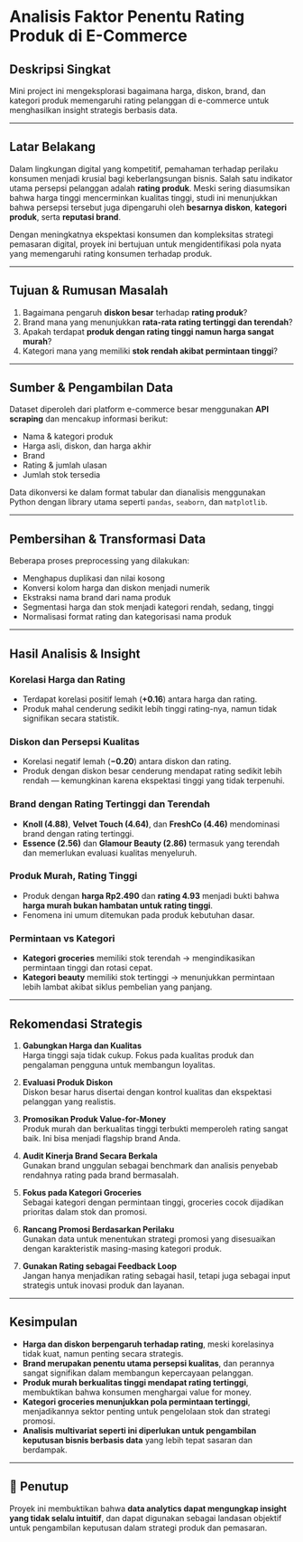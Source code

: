 #  Analisis Faktor Penentu Rating Produk di E-Commerce

## Deskripsi Singkat
Mini project ini mengeksplorasi bagaimana harga, diskon, brand, dan kategori produk memengaruhi rating pelanggan di e-commerce untuk menghasilkan insight strategis berbasis data.

---

## Latar Belakang
Dalam lingkungan digital yang kompetitif, pemahaman terhadap perilaku konsumen menjadi krusial bagi keberlangsungan bisnis. Salah satu indikator utama persepsi pelanggan adalah **rating produk**. Meski sering diasumsikan bahwa harga tinggi mencerminkan kualitas tinggi, studi ini menunjukkan bahwa persepsi tersebut juga dipengaruhi oleh **besarnya diskon**, **kategori produk**, serta **reputasi brand**.

Dengan meningkatnya ekspektasi konsumen dan kompleksitas strategi pemasaran digital, proyek ini bertujuan untuk mengidentifikasi pola nyata yang memengaruhi rating konsumen terhadap produk.

---

## Tujuan & Rumusan Masalah
1. Bagaimana pengaruh **diskon besar** terhadap **rating produk**?
2. Brand mana yang menunjukkan **rata-rata rating tertinggi dan terendah**?
3. Apakah terdapat **produk dengan rating tinggi namun harga sangat murah**?
4. Kategori mana yang memiliki **stok rendah akibat permintaan tinggi**?

---

## Sumber & Pengambilan Data
Dataset diperoleh dari platform e-commerce besar menggunakan **API scraping** dan mencakup informasi berikut:
- Nama & kategori produk
- Harga asli, diskon, dan harga akhir
- Brand
- Rating & jumlah ulasan
- Jumlah stok tersedia

Data dikonversi ke dalam format tabular dan dianalisis menggunakan Python dengan library utama seperti `pandas`, `seaborn`, dan `matplotlib`.

---

## Pembersihan & Transformasi Data
Beberapa proses preprocessing yang dilakukan:
- Menghapus duplikasi dan nilai kosong
- Konversi kolom harga dan diskon menjadi numerik
- Ekstraksi nama brand dari nama produk
- Segmentasi harga dan stok menjadi kategori rendah, sedang, tinggi
- Normalisasi format rating dan kategorisasi nama produk

---

## Hasil Analisis & Insight

### Korelasi Harga dan Rating
- Terdapat korelasi positif lemah (**+0.16**) antara harga dan rating.
- Produk mahal cenderung sedikit lebih tinggi rating-nya, namun tidak signifikan secara statistik.

### Diskon dan Persepsi Kualitas
- Korelasi negatif lemah (**−0.20**) antara diskon dan rating.
- Produk dengan diskon besar cenderung mendapat rating sedikit lebih rendah — kemungkinan karena ekspektasi tinggi yang tidak terpenuhi.

### Brand dengan Rating Tertinggi dan Terendah
- **Knoll (4.88)**, **Velvet Touch (4.64)**, dan **FreshCo (4.46)** mendominasi brand dengan rating tertinggi.
- **Essence (2.56)** dan **Glamour Beauty (2.86)** termasuk yang terendah dan memerlukan evaluasi kualitas menyeluruh.

### Produk Murah, Rating Tinggi
- Produk dengan **harga Rp2.490** dan **rating 4.93** menjadi bukti bahwa **harga murah bukan hambatan untuk rating tinggi**.
- Fenomena ini umum ditemukan pada produk kebutuhan dasar.

### Permintaan vs Kategori
- **Kategori groceries** memiliki stok terendah → mengindikasikan permintaan tinggi dan rotasi cepat.
- **Kategori beauty** memiliki stok tertinggi → menunjukkan permintaan lebih lambat akibat siklus pembelian yang panjang.

---

## Rekomendasi Strategis

1. **Gabungkan Harga dan Kualitas**  
   Harga tinggi saja tidak cukup. Fokus pada kualitas produk dan pengalaman pengguna untuk membangun loyalitas.

2. **Evaluasi Produk Diskon**  
   Diskon besar harus disertai dengan kontrol kualitas dan ekspektasi pelanggan yang realistis.

3. **Promosikan Produk Value-for-Money**  
   Produk murah dan berkualitas tinggi terbukti memperoleh rating sangat baik. Ini bisa menjadi flagship brand Anda.

4. **Audit Kinerja Brand Secara Berkala**  
   Gunakan brand unggulan sebagai benchmark dan analisis penyebab rendahnya rating pada brand bermasalah.

5. **Fokus pada Kategori Groceries**  
   Sebagai kategori dengan permintaan tinggi, groceries cocok dijadikan prioritas dalam stok dan promosi.

6. **Rancang Promosi Berdasarkan Perilaku**  
   Gunakan data untuk menentukan strategi promosi yang disesuaikan dengan karakteristik masing-masing kategori produk.

7. **Gunakan Rating sebagai Feedback Loop**  
   Jangan hanya menjadikan rating sebagai hasil, tetapi juga sebagai input strategis untuk inovasi produk dan layanan.

---

## Kesimpulan

- **Harga dan diskon berpengaruh terhadap rating**, meski korelasinya tidak kuat, namun penting secara strategis.
- **Brand merupakan penentu utama persepsi kualitas**, dan perannya sangat signifikan dalam membangun kepercayaan pelanggan.
- **Produk murah berkualitas tinggi mendapat rating tertinggi**, membuktikan bahwa konsumen menghargai value for money.
- **Kategori groceries menunjukkan pola permintaan tertinggi**, menjadikannya sektor penting untuk pengelolaan stok dan strategi promosi.
- **Analisis multivariat seperti ini diperlukan untuk pengambilan keputusan bisnis berbasis data** yang lebih tepat sasaran dan berdampak.

---

## 📎 Penutup
Proyek ini membuktikan bahwa **data analytics dapat mengungkap insight yang tidak selalu intuitif**, dan dapat digunakan sebagai landasan objektif untuk pengambilan keputusan dalam strategi produk dan pemasaran.
